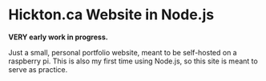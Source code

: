 # Hickton.ca Website in Node.js

**VERY early work in progress.**

Just a small, personal portfolio website, meant to be self-hosted on a raspberry pi.
This is also my first time using Node.js, so this site is meant to serve as practice.
